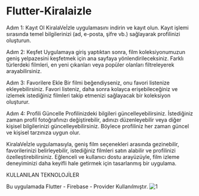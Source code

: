 # Flutter-Kiralaizle

Adım 1: Kayıt Ol
KiralaVeİzle uygulamasını indirin ve kayıt olun. Kayıt işlemi sırasında temel bilgilerinizi (ad, e-posta, şifre vb.) sağlayarak profilinizi oluşturun.

Adım 2: Keşfet
Uygulamaya giriş yaptıktan sonra, film koleksiyonumuzun geniş yelpazesini keşfetmek için ana sayfaya yönlendirileceksiniz. Farklı türlerdeki filmleri, en yeni çıkanları veya popüler olanları filtreleyerek arayabilirsiniz.

Adım 3: Favorilere Ekle
Bir filmi beğendiyseniz, onu favori listenize ekleyebilirsiniz. Favori listeniz, daha sonra kolayca erişebileceğiniz ve izlemek istediğiniz filmleri takip etmenizi sağlayacak bir koleksiyon oluşturur.

Adım 4: Profili Güncelle
Profilinizdeki bilgileri güncelleyebilirsiniz. İstediğiniz zaman profil fotoğrafınızı değiştirebilir, adınızı düzenleyebilir veya diğer kişisel bilgilerinizi güncelleyebilirsiniz. Böylece profiliniz her zaman güncel ve kişisel tarzınıza uygun olur.

KiralaVeİzle uygulamasıyla, geniş film seçenekleri arasında gezinebilir, favorilerinizi belirleyebilir, istediğiniz filmleri satın alabilir ve profilinizi özelleştirebilirsiniz. Eğlenceli ve kullanıcı dostu arayüzüyle, film izleme deneyiminizi daha keyifli hale getirmek için tasarlanmış bir uygulama.


KULLANILAN TEKNOLOJİLER


Bu uygulamada Flutter - Firebase - Provider Kullanılmıştır.
![1](https://github.com/BerkCanpolat/Flutter-Kiralaizle/assets/115354274/d8bf7da9-b33d-471d-adb4-a4353a7fec0d)
